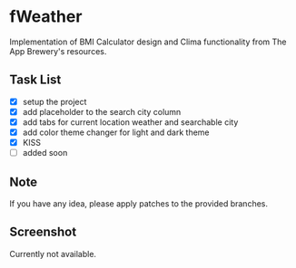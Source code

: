# fWeather
Implementation of BMI Calculator design and Clima functionality from The App Brewery's resources.

## Task List
- [x] setup the project
- [x] add placeholder to the search city column
- [x] add tabs for current location weather and searchable city
- [x] add color theme changer for light and dark theme
- [x] KISS
- [ ] added soon

## Note
If you have any idea, please apply patches to the provided branches.

## Screenshot
Currently not available.


